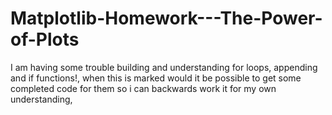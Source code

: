 # Matplotlib-Homework---The-Power-of-Plots


I am having some trouble building and understanding for loops, appending and if functions!, when this is marked would it be possible to get some completed code for them so i can backwards work it for my own understanding, 
